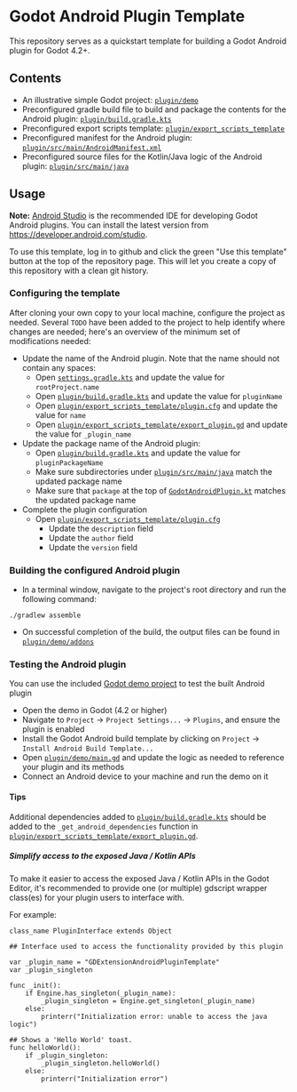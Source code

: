 # Godot Android Plugin Template
This repository serves as a quickstart template for building a Godot Android plugin for Godot 4.2+.

## Contents
* An illustrative simple Godot project: [`plugin/demo`](plugin/demo)
* Preconfigured gradle build file to build and package the contents for the Android plugin: 
  [`plugin/build.gradle.kts`](plugin/build.gradle.kts)
* Preconfigured export scripts template: 
  [`plugin/export_scripts_template`](plugin/export_scripts_template)
* Preconfigured manifest for the Android plugin:
  [`plugin/src/main/AndroidManifest.xml`](plugin/src/main/AndroidManifest.xml)
* Preconfigured source files for the Kotlin/Java logic of the Android plugin: 
  [`plugin/src/main/java`](plugin/src/main/java)

## Usage
**Note:** [Android Studio](https://developer.android.com/studio) is the recommended IDE for
developing Godot Android plugins. 
You can install the latest version from https://developer.android.com/studio.

To use this template, log in to github and click the green "Use this template" button at the top 
of the repository page.
This will let you create a copy of this repository with a clean git history.

### Configuring the template
After cloning your own copy to your local machine, configure the project as needed. Several 
`TODO` have been added to the project to help identify where changes are needed; here's an 
overview of the minimum set of modifications needed:
* Update the name of the Android plugin. Note that the name should not contain any spaces:
  * Open [`settings.gradle.kts`](settings.gradle.kts) and update the value for `rootProject.name`
  * Open [`plugin/build.gradle.kts`](plugin/build.gradle.kts) and update the value for `pluginName`
  * Open [`plugin/export_scripts_template/plugin.cfg`](plugin/export_scripts_template/plugin.cfg)
    and update the value for `name`
  * Open [`plugin/export_scripts_template/export_plugin.gd`](plugin/export_scripts_template/export_plugin.gd)
    and update the value for `_plugin_name`
* Update the package name of the Android plugin:
  * Open [`plugin/build.gradle.kts`](plugin/build.gradle.kts) and update the value for `pluginPackageName`
  * Make sure subdirectories under [`plugin/src/main/java`](plugin/src/main/java) match the 
    updated package name
  * Make sure that `package` at the top of [`GodotAndroidPlugin.kt`](plugin/src/main/java/org/godotengine/plugin/android/gethardware/GodotAndroidPlugin.kt)
    matches the updated package name
* Complete the plugin configuration
  * Open [`plugin/export_scripts_template/plugin.cfg`](plugin/export_scripts_template/plugin.cfg)
    * Update the `description` field
    * Update the `author` field
    * Update the `version` field

### Building the configured Android plugin
- In a terminal window, navigate to the project's root directory and run the following command:
```
./gradlew assemble
```
- On successful completion of the build, the output files can be found in
  [`plugin/demo/addons`](plugin/demo/addons)

### Testing the Android plugin
You can use the included [Godot demo project](plugin/demo/project.godot) to test the built Android 
plugin

- Open the demo in Godot (4.2 or higher)
- Navigate to `Project` -> `Project Settings...` -> `Plugins`, and ensure the plugin is enabled
- Install the Godot Android build template by clicking on `Project` -> `Install Android Build Template...`
- Open [`plugin/demo/main.gd`](plugin/demo/main.gd) and update the logic as needed to reference 
  your plugin and its methods
- Connect an Android device to your machine and run the demo on it

#### Tips
Additional dependencies added to [`plugin/build.gradle.kts`](plugin/build.gradle.kts) should be added to the `_get_android_dependencies`
function in [`plugin/export_scripts_template/export_plugin.gd`](plugin/export_scripts_template/export_plugin.gd).

##### Simplify access to the exposed Java / Kotlin APIs

To make it easier to access the exposed Java / Kotlin APIs in the Godot Editor, it's recommended to 
provide one (or multiple) gdscript wrapper class(es) for your plugin users to interface with.

For example:

```
class_name PluginInterface extends Object

## Interface used to access the functionality provided by this plugin

var _plugin_name = "GDExtensionAndroidPluginTemplate"
var _plugin_singleton

func _init():
	if Engine.has_singleton(_plugin_name):
		_plugin_singleton = Engine.get_singleton(_plugin_name)
	else:
		printerr("Initialization error: unable to access the java logic")

## Shows a 'Hello World' toast.
func helloWorld():
	if _plugin_singleton:
		_plugin_singleton.helloWorld()
	else:
		printerr("Initialization error")

```

